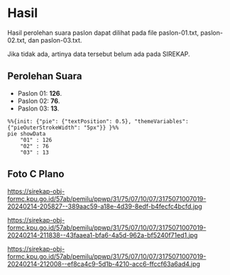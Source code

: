 # Hasil

Hasil perolehan suara paslon dapat dilihat pada file paslon-01.txt, paslon-02.txt, dan paslon-03.txt.

Jika tidak ada, artinya data tersebut belum ada pada SIREKAP.

## Perolehan Suara

 * Paslon 01: **126**.
 * Paslon 02: **76**.
 * Paslon 03: **13**.

```mermaid
%%{init: {"pie": {"textPosition": 0.5}, "themeVariables": {"pieOuterStrokeWidth": "5px"}} }%%
pie showData
    "01" : 126
    "02" : 76
    "03" : 13
```
## Foto C Plano

https://sirekap-obj-formc.kpu.go.id/57ab/pemilu/ppwp/31/75/07/10/07/3175071007019-20240214-205827--389aac59-a18e-4d39-8edf-b4fecfc4bcfd.jpg

https://sirekap-obj-formc.kpu.go.id/57ab/pemilu/ppwp/31/75/07/10/07/3175071007019-20240214-211838--43faaea1-bfa6-4a5d-962a-bf5240f71ed1.jpg

https://sirekap-obj-formc.kpu.go.id/57ab/pemilu/ppwp/31/75/07/10/07/3175071007019-20240214-212008--ef8ca4c9-5d1b-4210-acc6-ffccf63a6ad4.jpg
